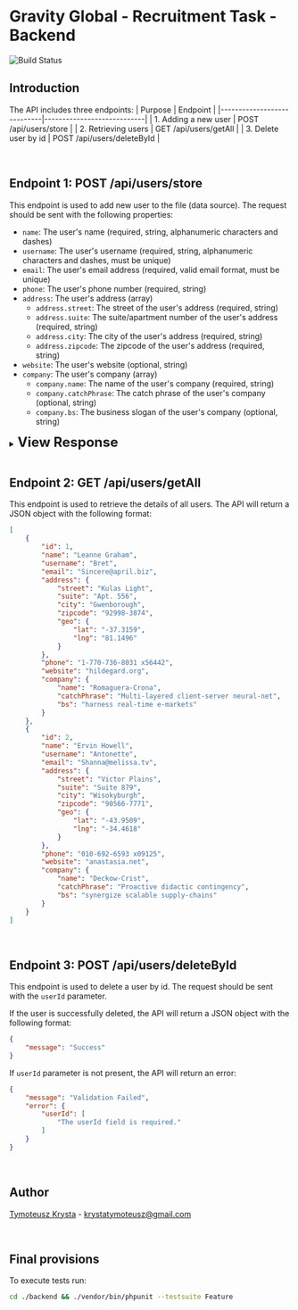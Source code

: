 # Gravity Global - Recruitment Task - Backend

<img src="https://github.com/laravel/sanctum/workflows/tests/badge.svg" alt="Build Status" style="max-width: 100%;">

## Introduction
The API includes three endpoints:
| Purpose                    | Endpoint                   |
|----------------------------|----------------------------|
| 1. Adding a new user       | POST /api/users/store      |
| 2. Retrieving users        | GET /api/users/getAll      |
| 3. Delete user by id       | POST /api/users/deleteById |

<br>

## Endpoint 1: POST /api/users/store

This endpoint is used to add new user to the file (data source). The request should be sent with the following properties:

- `name`: The user's name (required, string, alphanumeric characters and dashes)
- `username`: The user's username (required, string, alphanumeric characters and dashes, must be unique)
- `email`: The user's email address (required, valid email format, must be unique)
- `phone`: The user's phone number (required, string)
- `address`: The user's address (array)
  - `address.street`: The street of the user's address (required, string)
  - `address.suite`: The suite/apartment number of the user's address (required, string)
  - `address.city`: The city of the user's address (required, string)
  - `address.zipcode`: The zipcode of the user's address (required, string)
- `website`: The user's website (optional, string)
- `company`: The user's company (array)
  - `company.name`: The name of the user's company (required, string)
  - `company.catchPhrase`: The catch phrase of the user's company (optional, string)
  - `company.bs`: The business slogan of the user's company (optional, string)

<details>
<summary><font size="5"><b>View Response</b></font></summary>

If any of the required properties are missing or have an incorrect data type, the API will return a JSON object with the following format:


```json
{
    "message": "Validation Failed",
    "error": {
        "inputName": [
            "Message indicating what happened."
        ]
    }
}
```

If the user is successfully added, the API will return a JSON object with the following format:


```json
{
    "message": "Success"
}
```
</details>

<br>

## Endpoint 2: GET /api/users/getAll

This endpoint is used to retrieve the details of all users. The API will return a JSON object with the following format:

```json
[
    {
        "id": 1,
        "name": "Leanne Graham",
        "username": "Bret",
        "email": "Sincere@april.biz",
        "address": {
            "street": "Kulas Light",
            "suite": "Apt. 556",
            "city": "Gwenborough",
            "zipcode": "92998-3874",
            "geo": {
                "lat": "-37.3159",
                "lng": "81.1496"
            }
        },
        "phone": "1-770-736-8031 x56442",
        "website": "hildegard.org",
        "company": {
            "name": "Romaguera-Crona",
            "catchPhrase": "Multi-layered client-server neural-net",
            "bs": "harness real-time e-markets"
        }
    },
    {
        "id": 2,
        "name": "Ervin Howell",
        "username": "Antonette",
        "email": "Shanna@melissa.tv",
        "address": {
            "street": "Victor Plains",
            "suite": "Suite 879",
            "city": "Wisokyburgh",
            "zipcode": "90566-7771",
            "geo": {
                "lat": "-43.9509",
                "lng": "-34.4618"
            }
        },
        "phone": "010-692-6593 x09125",
        "website": "anastasia.net",
        "company": {
            "name": "Deckow-Crist",
            "catchPhrase": "Proactive didactic contingency",
            "bs": "synergize scalable supply-chains"
        }
    }
]
```

<br>

## Endpoint 3: POST /api/users/deleteById

This endpoint is used to delete a user by id. The request should be sent with the `userId` parameter.

If the user is successfully deleted, the API will return a JSON object with the following format:

```json
{
    "message": "Success"
}
```

If `userId` parameter is not present, the API will return an error:

```json
{
    "message": "Validation Failed",
    "error": {
        "userId": [
            "The userId field is required."
        ]
    }
}
```

<br>

## Author
[Tymoteusz Krysta](https://www.linkedin.com/in/tim-krysta/) - krystatymoteusz@gmail.com


<br>

## Final provisions
To execute tests run:
```sh
cd ./backend && ./vendor/bin/phpunit --testsuite Feature
```
